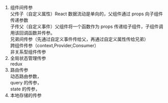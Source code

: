 1. 组件间传参  
   父传子（自定义属性）React 数据流动是单向的，父组件通过 props 向子组件传递参数  
   子传父（自定义事件）父组件将一个函数作为 props 传递给子组件，子组件调用该回调函数并传参。  
   兄弟间传参（先通过自定义事件传给父，再通过自定义属性传给兄弟）  
   跨组件传参（context,Provider,Consumer）  
   非关系型组件传参
2. 全局状态管理传参  
   redux
3. 路由传参  
   动态路由参数，  
   query 的传参，  
   state 的传参，
4. 本地存储的传参
